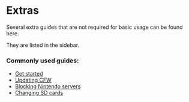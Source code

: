 # Extras

Several extra guides that are not required for basic usage can be found here.

They are listed in the sidebar.

### **Commonly used guides**:

- [Get started](index.md)
- [Updating CFW](updating.md)
- [Blocking Nintendo servers](blocking_nintendo.md)
- [Changing SD cards](transfer_sd)
